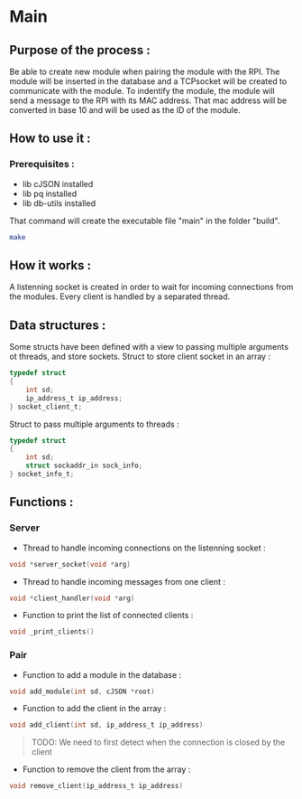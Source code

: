 # Main

## Purpose of the process :

Be able to create new module when pairing the module with the RPI. The module will be inserted in the database and a TCPsocket will be created to communicate with the module. To indentify the module, the module will send a message to the RPI with its MAC address. That mac address will be converted in base 10 and will be used as the ID of the module.

## How to use it :

### Prerequisites :

- lib cJSON installed
- lib pq installed
- lib db-utils installed

That command will create the executable file "main" in the folder "build".

```bash
make
```

## How it works :

A listenning socket is created in order to wait for incoming connections from the modules. Every client is handled by a separated thread.

## Data structures :

Some structs have been defined with a view to passing multiple arguments ot threads, and store sockets.
Struct to store client socket in an array :

```c
typedef struct
{
    int sd;
    ip_address_t ip_address;
} socket_client_t;
```

Struct to pass multiple arguments to threads :

```c
typedef struct
{
    int sd;
    struct sockaddr_in sock_info;
} socket_info_t;
```

## Functions :

### Server

- Thread to handle incoming connections on the listenning socket :

```c
void *server_socket(void *arg)
```

- Thread to handle incoming messages from one client :

```c
void *client_handler(void *arg)
```

- Function to print the list of connected clients :

```c
void _print_clients()
```

### Pair

- Function to add a module in the database :

```c
void add_module(int sd, cJSON *root)
```

- Function to add the client in the array :

```c
void add_client(int sd, ip_address_t ip_address)
```

> TODO: We need to first detect when the connection is closed by the client

- Function to remove the client from the array :

```c
void remove_client(ip_address_t ip_address)
```

